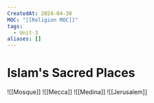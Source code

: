 ```yaml
---
CreatedAt: 2024-04-30
MOC: "[[Religion MOC]]"
tags:
  - Unit-3
aliases: []
---
```

# Islam's Sacred Places
![[Mosque]]
![[Mecca]]
![[Medina]]
![[Jerusalem]]
